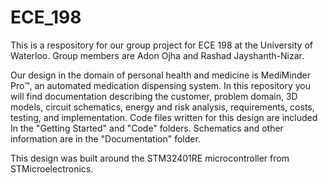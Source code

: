 # ECE_198

This is a respository for our group project for ECE 198 at the University of Waterloo. Group members are Adon Ojha and Rashad Jayshanth-Nizar.

Our design in the domain of personal health and medicine is MediMinder Pro™, an automated medication dispensing system. In this repository you will find documentation describing the customer, problem domain, 3D models, circuit schematics, energy and risk analysis, requirements, costs, testing, and implementation. Code files written for this design are included In the "Getting Started" and "Code" folders. Schematics and other information are in the "Documentation" folder.

This design was built around the STM32401RE microcontroller from STMicroelectronics.

